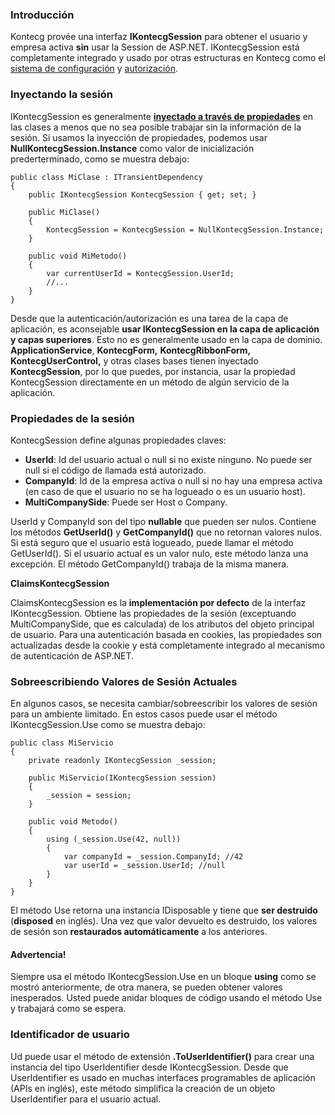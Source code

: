 ### Introducción

Kontecg provée una interfaz **IKontecgSession** para obtener el usuario y empresa activa **sin** usar la Session de ASP.NET. IKontecgSession está completamente integrado y usado por otras estructuras en Kontecg como el [sistema de configuración](Setting-Management.md) y [autorización](Authorization.md).

### Inyectando la sesión

IKontecgSession es generalmente **[inyectado a través de propiedades](/Pages/Documents/Dependency-Injection#property-injection-pattern)** en las clases a menos que no sea posible trabajar sin la información de la sesión. Si usamos la inyección de propiedades, podemos usar **NullKontecgSession.Instance** como valor de inicialización prederterminado, como se muestra debajo:

    public class MiClase : ITransientDependency
    {
        public IKontecgSession KontecgSession { get; set; }

        public MiClase()
        {
            KontecgSession = KontecgSession = NullKontecgSession.Instance;
        }

        public void MiMetodo()
        {
            var currentUserId = KontecgSession.UserId;
            //...
        }
    }

Desde que la autenticación/autorización es una tarea de la capa de aplicación, es aconsejable **usar IKontecgSession en la capa de aplicación y capas superiores**. 
Esto no es generalmente usado en la capa de dominio. **ApplicationService**, 
**KontecgForm,** **KontecgRibbonForm,** **KontecgUserControl,** y otras clases bases tienen inyectado **KontecgSession**, por lo que puedes, por instancia, usar la propiedad KontecgSession directamente en un método de algún servicio de la aplicación.

### Propiedades de la sesión

KontecgSession define algunas propiedades claves:

-   **UserId**: Id del usuario actual o null si no existe ninguno. No puede ser null si el código de llamada está autorizado.
-   **CompanyId**: Id de la empresa activa o null si no hay una empresa activa (en caso de que el usuario no se ha logueado o es un usuario host).
-   **MultiCompanySide**: Puede ser Host o Company.

UserId y CompanyId son del tipo **nullable** que pueden ser nulos. Contiene los métodos **GetUserId()** y **GetCompanyId()** que no retornan valores nulos. Si está seguro que el usuario está logueado, puede llamar el método GetUserId(). Si el usuario actual es un valor nulo, este método lanza una excepción. El método GetCompanyId() trabaja de la misma manera.

**ClaimsKontecgSession**

ClaimsKontecgSession es la **implementación por defecto** de la interfaz IKontecgSession. Obtiene las propiedades de la sesión (exceptuando MultiCompanySide, que es calculada) de los atributos del objeto principal de usuario. Para una autenticación basada en cookies, las propiedades son actualizadas desde la cookie y está completamente integrado al mecanismo de autenticación de ASP.NET.

### Sobreescribiendo Valores de Sesión Actuales

En algunos casos, se necesita cambiar/sobreescribir los valores de sesión para un ambiente limitado. En estos casos puede usar el método IKontecgSession.Use como se muestra debajo:

    public class MiServicio
    {
        private readonly IKontecgSession _session;

        public MiServicio(IKontecgSession session)
        {
            _session = session;
        }

        public void Metodo()
        {
            using (_session.Use(42, null))
            {
                var companyId = _session.CompanyId; //42
                var userId = _session.UserId; //null
            }
        }
    }

El método Use retorna una instancia IDisposable y tiene que **ser destruido** (**disposed** en inglés). Una vez que valor devuelto es destruido, los valores de sesión son **restaurados automáticamente** a los anteriores.

#### Advertencia!

Siempre usa el método IKontecgSession.Use en un bloque **using** como se mostró anteriormente, de otra manera, se pueden obtener valores inesperados. Usted puede anidar bloques de código usando el método Use y trabajará como se espera.

### Identificador de usuario

Ud puede usar el método de extensión **.ToUserIdentifier()** para crear una instancia del tipo UserIdentifier desde IKontecgSession. Desde que UserIdentifier es usado en muchas interfaces programables de aplicación (APIs en inglés), este método simplifica la creación de un objeto UserIdentifier para el usuario actual.
